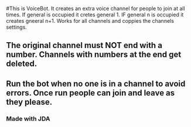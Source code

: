 #This is VoiceBot.
It creates an extra voice channel for people to join at all times. If general is occupied it cretes general 1. IF general n is occupied it creates gneeral n+1.
Works for all channels and coppies the channels settings.

## The original channel must NOT end with a number. Channels with numbers at the end get deleted.
## Run the bot when no one is in a channel to avoid errors. Once run people can join and leave as they please.

### Made with JDA